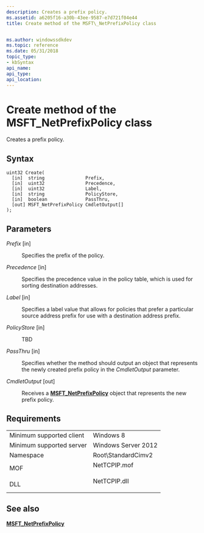 ```yaml
---
description: Creates a prefix policy.
ms.assetid: a6205f16-a30b-43ee-9587-e7d721f04e44
title: Create method of the MSFT\_NetPrefixPolicy class


ms.author: windowssdkdev
ms.topic: reference
ms.date: 05/31/2018
topic_type: 
- kbSyntax
api_name: 
api_type: 
api_location: 
---
```


# Create method of the MSFT\_NetPrefixPolicy class

Creates a prefix policy.

## Syntax


```mof
uint32 Create(
  [in]  string               Prefix,
  [in]  uint32               Precedence,
  [in]  uint32               Label,
  [in]  string               PolicyStore,
  [in]  boolean              PassThru,
  [out] MSFT_NetPrefixPolicy CmdletOutput[]
);
```



## Parameters

<dl> <dt>

*Prefix* \[in\]
</dt> <dd>

Specifies the prefix of the policy.

</dd> <dt>

*Precedence* \[in\]
</dt> <dd>

Specifies the precedence value in the policy table, which is used for sorting destination addresses.

</dd> <dt>

*Label* \[in\]
</dt> <dd>

Specifies a label value that allows for policies that prefer a particular source address prefix for use with a destination address prefix.

</dd> <dt>

*PolicyStore* \[in\]
</dt> <dd>

TBD

</dd> <dt>

*PassThru* \[in\]
</dt> <dd>

Specifies whether the method should output an object that represents the newly created prefix policy in the *CmdletOutput* parameter.

</dd> <dt>

*CmdletOutput* \[out\]
</dt> <dd>

Receives a [**MSFT\_NetPrefixPolicy**](msft-netprefixpolicy.md) object that represents the new prefix policy.

</dd> </dl>

## Requirements



|                                     |                                                                                         |
|-------------------------------------|-----------------------------------------------------------------------------------------|
| Minimum supported client<br/> | Windows 8<br/>                                                                    |
| Minimum supported server<br/> | Windows Server 2012<br/>                                                          |
| Namespace<br/>                | Root\\StandardCimv2<br/>                                                          |
| MOF<br/>                      | <dl> <dt>NetTCPIP.mof</dt> </dl> |
| DLL<br/>                      | <dl> <dt>NetTCPIP.dll</dt> </dl> |



## See also

<dl> <dt>

[**MSFT\_NetPrefixPolicy**](msft-netprefixpolicy.md)
</dt> </dl>

 

 




